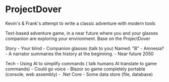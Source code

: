 # ProjectDover
Kevin's & Frank's attempt to write a classic adventure with modern tools

Text-based adventure game, in a near future where you and your glasses companion are exploring your environment. Base on the ProjectDover

Story 
	- Your blind
	- Companion glasses (talk to you) Named: "B"
	- Amnesia?
	- A narrator summaries the history at the beginning.
	- Near future 2050


Tech 
	- Using AI to simplify commands ( talk humans AI translate to game commands)
	- Could go voice
	- Blazor so game completely portable (console, web assembly)
	- .Net Core
	- Some data store (file, database)